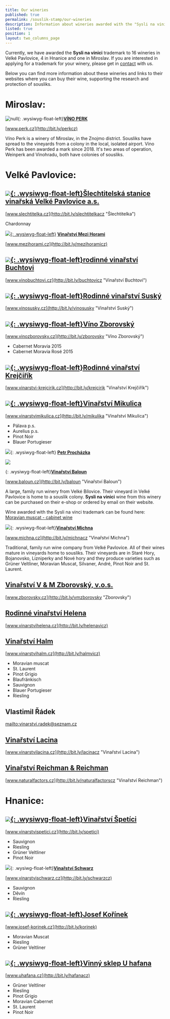 ```yaml
---
title: Our wineries
published: true
permalink: /souslik-stamp/our-wineries
description: Information about wineries awarded with the "Sysli na vinici" trademark
listed: true
position: 1
layout: two_columns_page
---
```

Currently, we have awarded the **Sysli na vinici** trademark to 16 wineries in Velké Pavlovice, 4 in Hnanice and one in Miroslav. If you are interested in applying for a trademark for your winery, please get in [contact](/about-us/contacts) with us.

Below you can find more information about these wineries and links to their websites where you can buy their wine, supporting the research and protection of sousliks.

# Miroslav:

![null](/media/img_0917_m.jpg){: .wysiwyg-float-left}[**VÍNO PERK**](http://bit.ly/perkcz)

[www.perk.cz](http://bit.ly/perkcz)

Víno Perk is a winery of Miroslav, in the Znojmo district. Sousliks have spread to the vineyards from a colony in the local, isolated airport. Víno Perk has been awarded a mark since 2018. It's two areas of operation, Weinperk and Vinohradu, both have colonies of sousliks.

<div class="clearfix"></div>

# Velké Pavlovice:

## [![](/media/IMG_2970_slechtitelka.jpg){: .wysiwyg-float-left}**Šlechtitelská stanice vinařská Velké Pavlovice a.s.**](http://bit.ly/slechtitelkacz "Šlechtitelka")

[www.slechtitelka.cz](http://bit.ly/slechtitelkacz "Šlechtitelka")

Chardonnay

<div class="clearfix"></div>

![](/media/IMG_2973_300.jpg)[{: .wysiwyg-float-left}](http://bit.ly/buchtovicz "Vinařství Buchtovi") [**Vinařství Mezi Horami**](http://bit.ly/mezihoramicz)

[www.mezihorami.cz](http://bit.ly/mezihoramicz)

<div class="clearfix"></div>

## [![](/media/IMG_2981_buchtovi.jpg){: .wysiwyg-float-left}**rodinné vinařství Buchtovi**](http://bit.ly/buchtovicz "Vinařství Buchtovi")

[www.vinobuchtovi.cz](http://bit.ly/buchtovicz "Vinařství Buchtovi")

<div class="clearfix"></div>

## [![](/media/IMG_2986.jpg){: .wysiwyg-float-left}**Rodinné vinařství Suský**](http://bit.ly/vinosusky "Vinařství Suský")

[www.vinosusky.cz](http://bit.ly/vinosusky "Vinařství Suský")

<div class="clearfix"></div>

## [![](/media/IMG_2995_lzborovsky_300.jpg){: .wysiwyg-float-left}**Víno Zborovský**](http://bit.ly/zborovsky "Víno Zborovský")

[www.vinozborovsky.cz](http://bit.ly/zborovsky "Víno Zborovský")

* Cabernet Moravia 2015
* Cabernet Moravia Rosé 2015

<div class="clearfix"></div>

## [![](/media/IMG_3007_krejcirik_a_300.jpg){: .wysiwyg-float-left}**Rodinné vinařství Krejčiřík**](http://bit.ly/krejcirik "Vinařství Krejčiřík")

[www.vinarstvi-krejcirik.cz](http://bit.ly/krejcirik "Vinařství Krejčiřík")

<div class="clearfix"></div>

## [![](/media/VP_Mikulica_IMGP9275_300.jpg){: .wysiwyg-float-left}**Vinařství Mikulica**](http://bit.ly/mikulika "Vinařství Mikulica")

[www.vinarstvimikulica.cz](http://bit.ly/mikulika "Vinařství Mikulica")

* Pálava p.s.
* Aurelius p.s.
* Pinot Noir
* Blauer Portugieser

<div class="clearfix"></div>

![](/media/IMG_3020.jpg){: .wysiwyg-float-left} [**Petr Procházka**](/souslik-stamp/our-wineries)

<div class="clearfix"></div>

![](/media/img_3016_baloun_02_300.jpg)

{: .wysiwyg-float-left}[**Vinařství Baloun**](http://bit.ly/baloun "Vinařství Baloun")

[www.baloun.cz](http://bit.ly/baloun "Vinařství Baloun")

A large, family run winery from Velké Bílovice. Their vineyard in Velké Pavlovice is home to a souslik colony. **Sysli na vinici** wine from this winery can be purchased on their e-shop or ordered by email on their website.

Wine awarded with the Sysli na vinci trademark can be found here: [Moravian muscat - cabinet wine](http://www.baloun.cz/Galerie-vin/Bila-vina/2013-(3)/Muskat-Moravsky.aspx)

<div class="clearfix"></div>

![](/media/michna_300.jpg){: .wysiwyg-float-left}[**Vinařství Michna**](http://www.michna.cz)

[www.michna.cz](http://bit.ly/michnacz "Vinařství Michna")

Traditional, family run wine company from Velké Pavlovice. All of their wines mature in vineyards home to sousliks. Their vineyards are in Staré Hory, Bojanovsko, Lizniperky and Nové hory and they produce varieties such as Grüner Veltliner, Moravian Muscat, Silvaner, André, Pinot Noir and St. Laurent.

<div class="clearfix"></div>

## [**Vinařství V & M Zborovský, v.o.s.**](http://bit.ly/vmzborovsky "Zborovsky")

[www.zborovsky.cz](http://bit.ly/vmzborovsky "Zborovsky")

<div class="clearfix"></div>

## [**Rodinné vinařství Helena**](http://bit.ly/helenavicz)

[www.vinarstvihelena.cz](http://bit.ly/helenavicz)

<div class="clearfix"></div>

## [**Vinařství Halm**](http://www.vinarstvihalm.cz)

[www.vinarstvihalm.cz](http://bit.ly/halmvicz)

* Moravian muscat
* St. Laurent
* Pinot Grigio
* Blaufränkisch
* Sauvignon
* Blauer Portugieser
* Riesling

## **Vlastimil Řádek**

<mailto:vinarstvi.radek@seznam.cz>

<div class="clearfix"></div>

## [**Vinařství Lacina**](http://www.vinarstvilacina.cz "Vinařství Lacina")

[www.vinarstvilacina.cz](http://bit.ly/lacinacz "Vinařství Lacina")

<div class="clearfix"></div>

## [**Vinařství Reichman & Reichman**](http://www.naturalfactors.cz "Vinařství Reichman")

[www.naturalfactors.cz](http://bit.ly/naturalfactorscz "Vinařství Reichman")

<div class="clearfix"></div>

<div class="clearfix"></div>

# Hnanice:

<div class="clearfix"></div>

## [![](/media/IMG_6105_300.JPG){: .wysiwyg-float-left}**Vinařství Špetíci**](http://www.vinarstvispetici.cz)

[www.vinarstvispetici.cz](http://bit.ly/spetici)

* Sauvignon 
* Riesling 
* Grüner Veltliner 
* Pinot Noir

<div class="clearfix"></div>

[![](/media/IMG_6094_b_300.JPG)](http://bit.ly/schwarzcz){: .wysiwg-float-left}[**Vinařství Schwarz**](http://bit.ly/schwarzcz)

[www.vinarstvischwarz.cz](http://bit.ly/schwarzcz)

* Sauvignon
* Děvín
* Riesling

<div class="clearfix"></div>

## [![](/media/H_Ko__nek_Vinice_To_na_300.JPG){: .wysiwyg-float-left}**Josef Kořínek**](http://www.josef-korinek.cz)

[www.josef-korinek.cz](http://bit.ly/korinek)

* Moravian Muscat
* Riesling
* Grüner Veltliner

<div class="clearfix"></div>

## [![](/media/U_HAFANA_VINOBRANI_300.jpg){: .wysiwyg-float-left}**Vinný sklep U hafana**](http://www.uhafana.cz)

[www.uhafana.cz](http://bit.ly/hafanacz)

* Grüner Veltliner
* Riesling
* Pinot Grigio
* Moravian Cabernet
* St. Laurent
* Pinot Noir
